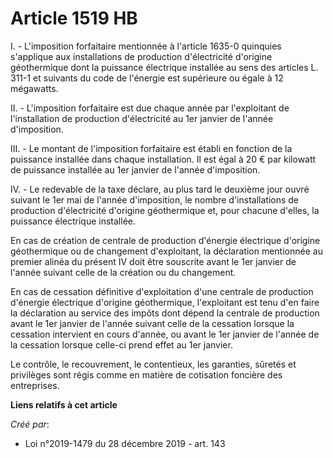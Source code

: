 # Article 1519 HB

I. - L'imposition forfaitaire mentionnée à l'article 1635-0 quinquies s'applique aux installations de production
d'électricité d'origine géothermique dont la puissance électrique installée au sens des articles L. 311-1 et suivants du code
de l'énergie est supérieure ou égale à 12 mégawatts.

II. - L'imposition forfaitaire est due chaque année par l'exploitant de l'installation de production d'électricité au 1er
janvier de l'année d'imposition.

III. - Le montant de l'imposition forfaitaire est établi en fonction de la puissance installée dans chaque installation. Il
est égal à 20 € par kilowatt de puissance installée au 1er janvier de l'année d'imposition.

IV. - Le redevable de la taxe déclare, au plus tard le deuxième jour ouvré suivant le 1er mai de l'année d'imposition, le
nombre d'installations de production d'électricité d'origine géothermique et, pour chacune d'elles, la puissance électrique
installée.

En cas de création de centrale de production d'énergie électrique d'origine géothermique ou de changement d'exploitant, la
déclaration mentionnée au premier alinéa du présent IV doit être souscrite avant le 1er janvier de l'année suivant celle de
la création ou du changement.

En cas de cessation définitive d'exploitation d'une centrale de production d'énergie électrique d'origine géothermique,
l'exploitant est tenu d'en faire la déclaration au service des impôts dont dépend la centrale de production avant le 1er
janvier de l'année suivant celle de la cessation lorsque la cessation intervient en cours d'année, ou avant le 1er janvier de
l'année de la cessation lorsque celle-ci prend effet au 1er janvier.

Le contrôle, le recouvrement, le contentieux, les garanties, sûretés et privilèges sont régis comme en matière de cotisation
foncière des entreprises.

**Liens relatifs à cet article**

_Créé par_:

  - Loi n°2019-1479 du 28 décembre 2019 - art. 143
